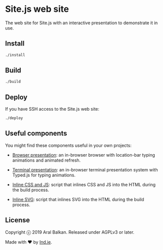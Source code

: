 # Site.js web site

The web site for Site.js with an interactive presentation to demonstrate it in use.

## Install

```sh
./install
```

## Build

```sh
./build
```

## Deploy

If you have SSH access to the Site.js web site:

```sh
./deploy
```

## Useful components

You might find these components useful in your own projects:

  * [Browser presentation](js/browser-presentation.js): an in-browser browser with location-bar typing animations and animated refresh.

  * [Terminal presentation](js/terminal-presentation.js): an in-browser terminal presentation system with Typed.js for typing animations.

  * [Inline CSS and JS](_build/inline-css-and-js.js): script that inlines CSS and JS into the HTML during the build process.

  * [Inline SVG](_build/inline-svg.js): script that inlines SVG into the HTML during the build process.

## License

Copyright ⓒ 2019 Aral Balkan. Released under AGPLv3 or later.

Made with ♥ by [Ind.ie](https://ind.ie).